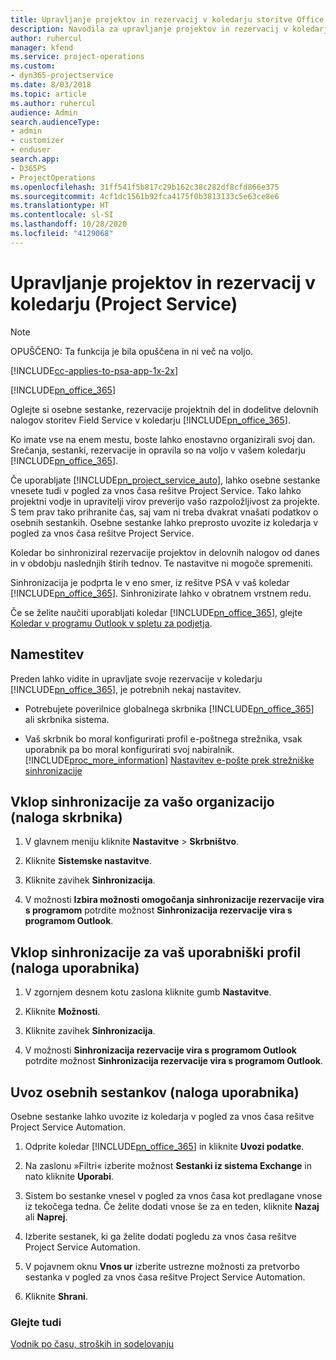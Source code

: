 ```yaml
---
title: Upravljanje projektov in rezervacij v koledarju storitve Office 365
description: Navodila za upravljanje projektov in rezervacij v koledarju storitve Office 365
author: ruhercul
manager: kfend
ms.service: project-operations
ms.custom:
- dyn365-projectservice
ms.date: 8/03/2018
ms.topic: article
ms.author: ruhercul
audience: Admin
search.audienceType:
- admin
- customizer
- enduser
search.app:
- D365PS
- ProjectOperations
ms.openlocfilehash: 31ff541f5b817c29b162c38c282df8cfd866e375
ms.sourcegitcommit: 4cf1dc1561b92fca4175f0b3813133c5e63ce8e6
ms.translationtype: HT
ms.contentlocale: sl-SI
ms.lasthandoff: 10/28/2020
ms.locfileid: "4129068"
---
```

# <a name="manage-projects-and-bookings-in-your-calendar-project-service"></a>Upravljanje projektov in rezervacij v koledarju (Project Service)

> [!Note]
> OPUŠČENO: Ta funkcija je bila opuščena in ni več na voljo.

[!INCLUDE[cc-applies-to-psa-app-1x-2x](../includes/cc-applies-to-psa-app-1x-2x.md)]

[!INCLUDE[pn_office_365](../includes/pn-office-365.md)] 

Oglejte si osebne sestanke, rezervacije projektnih del in dodelitve delovnih nalogov storitev Field Service v koledarju [!INCLUDE[pn_office_365](../includes/pn-office-365.md)].  
  
 Ko imate vse na enem mestu, boste lahko enostavno organizirali svoj dan. Srečanja, sestanki, rezervacije in opravila so na voljo v vašem koledarju [!INCLUDE[pn_office_365](../includes/pn-office-365.md)].  
  
 Če uporabljate [!INCLUDE[pn_project_service_auto](../includes/pn-project-service-auto.md)], lahko osebne sestanke vnesete tudi v pogled za vnos časa rešitve Project Service. Tako lahko projektni vodje in upravitelji virov preverijo vašo razpoložljivost za projekte. S tem prav tako prihranite čas, saj vam ni treba dvakrat vnašati podatkov o osebnih sestankih. Osebne sestanke lahko preprosto uvozite iz koledarja v pogled za vnos časa rešitve Project Service.  
  
 Koledar bo sinhroniziral rezervacije projektov in delovnih nalogov od danes in v obdobju naslednjih štirih tednov. Te nastavitve ni mogoče spremeniti.  
  
 Sinhronizacija je podprta le v eno smer, iz rešitve PSA v vaš koledar [!INCLUDE[pn_office_365](../includes/pn-office-365.md)]. Sinhronizirate lahko v obratnem vrstnem redu. 
  
 Če se želite naučiti uporabljati koledar [!INCLUDE[pn_office_365](../includes/pn-office-365.md)], glejte [Koledar v programu Outlook v spletu za podjetja](https://support.office.com/article/Calendar-in-Outlook-on-the-web-for-business-5219c457-d1fe-4c2f-9032-1a816b88e936).  
  
## <a name="setup"></a>Namestitev  
 Preden lahko vidite in upravljate svoje rezervacije v koledarju [!INCLUDE[pn_office_365](../includes/pn-office-365.md)], je potrebnih nekaj nastavitev.  
  
- Potrebujete poverilnice globalnega skrbnika [!INCLUDE[pn_office_365](../includes/pn-office-365.md)] ali skrbnika sistema.  
  
- Vaš skrbnik bo moral konfigurirati profil e-poštnega strežnika, vsak uporabnik pa bo moral konfigurirati svoj nabiralnik. [!INCLUDE[proc_more_information](../includes/proc-more-information.md)] [Nastavitev e-pošte prek strežniške sinhronizacije](https://docs.microsoft.com/dynamics365/customerengagement/on-premises/admin/set-up-server-side-synchronization-of-email-appointments-contacts-and-tasks)  
  
## <a name="turn-on-synchronization-for-your-organization-admin-task"></a>Vklop sinhronizacije za vašo organizacijo (naloga skrbnika)  
  
1.  V glavnem meniju kliknite **Nastavitve** > **Skrbništvo**.  
  
2.  Kliknite **Sistemske nastavitve**.  
  
3.  Kliknite zavihek **Sinhronizacija**.  
  
4.  V možnosti **Izbira možnosti omogočanja sinhronizacije rezervacije vira s programom** potrdite možnost **Sinhronizacija rezervacije vira s programom Outlook**.  
  
## <a name="turn-on-synchronization-for-your-user-profile-user-task"></a>Vklop sinhronizacije za vaš uporabniški profil (naloga uporabnika)  
  
1.  V zgornjem desnem kotu zaslona kliknite gumb **Nastavitve**.  
  
2.  Kliknite **Možnosti**.  
  
3.  Kliknite zavihek **Sinhronizacija**.  
  
4.  V možnosti **Sinhronizacija rezervacije vira s programom Outlook** potrdite možnost **Sinhronizacija rezervacije vira s programom Outlook**.  
  
## <a name="import-your-personal-appointments-user-task"></a>Uvoz osebnih sestankov (naloga uporabnika)  
 Osebne sestanke lahko uvozite iz koledarja v pogled za vnos časa rešitve Project Service Automation.  
  
1. Odprite koledar [!INCLUDE[pn_office_365](../includes/pn-office-365.md)] in kliknite **Uvozi podatke**.  
  
2. Na zaslonu »Filtri« izberite možnost **Sestanki iz sistema Exchange** in nato kliknite **Uporabi**.  
  
3. Sistem bo sestanke vnesel v pogled za vnos časa kot predlagane vnose iz tekočega tedna. Če želite dodati vnose še za en teden, kliknite **Nazaj** ali **Naprej**.  
  
4. Izberite sestanek, ki ga želite dodati pogledu za vnos časa rešitve Project Service Automation.  
  
5. V pojavnem oknu **Vnos ur** izberite ustrezne možnosti za pretvorbo sestanka v pogled za vnos časa rešitve Project Service Automation.  
  
6. Kliknite **Shrani**.  
  
### <a name="see-also"></a>Glejte tudi  
 [Vodnik po času, stroških in sodelovanju](../psa/time-expense-collaboration-guide.md)
